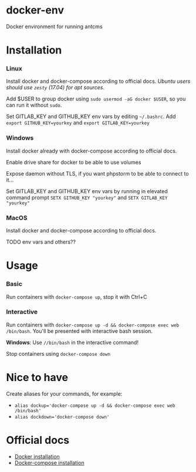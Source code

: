 # docker-env
Docker environment for running antcms


# Installation
### Linux
Install docker and docker-compose according to official docs. _Ubuntu users should use `zesty` (17.04) for apt sources._

Add $USER to group docker using `sudo usermod -aG docker $USER`, so you can run it without `sudo`.

Set GITLAB_KEY and GITHUB_KEY env vars by editing `~/.bashrc`. Add `export GITHUB_KEY=yourkey` and `export GITLAB_KEY=yourkey`  

### Windows
Install docker already with docker-compose according to official docs.

Enable drive share for docker to be able to use volumes

Expose daemon without TLS, if you want phpstorm to be able to connect to it...

Set GITLAB_KEY and GITHUB_KEY env vars by running in elevated command prompt `SETX GITHUB_KEY "yourkey"` and `SETX GITLAB_KEY "yourkey"`

### MacOS
Install docker and docker-compose according to official docs.

TODO env vars and others??

# Usage
### Basic
Run containers with `docker-compose up`, stop it with Ctrl+C

### Interactive
Run containers with `docker-compose up -d && docker-compose exec web /bin/bash`. You'll be presented with interactive bash session.

**Windows**: Use `//bin/bash` in the interactive command!

Stop containers using `docker-compose down`

# Nice to have
Create aliases for your commands, for example:
 
 - `alias dockup='docker-compose up -d && docker-compose exec web /bin/bash'`
 - `alias dockdown='docker-compose down'`

# Official docs
- [Docker installation](https://docs.docker.com/engine/installation/)
- [Docker-compose installation](https://docs.docker.com/compose/install/)

